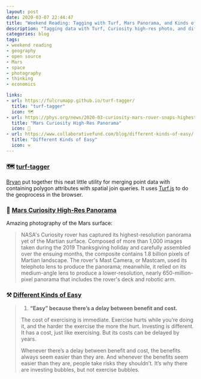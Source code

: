 ```yaml
---
layout: post
date: 2020-03-07 22:44:47
title: "Weekend Reading: Tagging with Turf, Mars Panorama, and Kinds of Easy"
description: "Tagging data with Turf, Curiosity high-res photo, and different kinds of easy."
categories: blog
tags:
- weekend reading
- geography
- open source
- Mars
- space
- photography
- thinking
- economics

links:
- url: https://fulcrumapp.github.io/turf-tagger/
  title: "turf-tagger"
  icon: 🗺
- url: https://phys.org/news/2020-03-curiosity-mars-rover-snaps-highest-resolution.html
  title: "Mars Curiosity High-Res Panorama"
  icon: 🚀
- url: https://www.collaborativefund.com/blog/different-kinds-of-easy/
  title: "Different Kinds of Easy"
  icon: ⚒
---
```


### 🗺 [turf-tagger](https://fulcrumapp.github.io/turf-tagger/ "turf-tagger")

[Bryan](https://twitter.com/brymcbride "Bryan McBride") put together this neat little utility for merging point data with containing polygon attributes with spatial join queries. It uses [Turf.js](https://turfjs.org/ "Turf.js") to do the geoprocess in the browser.

### 🚀 [Mars Curiosity High-Res Panorama](https://phys.org/news/2020-03-curiosity-mars-rover-snaps-highest-resolution.html "Mars Curiosity High-Res Panorama")

Amazing photography of the Mars surface:

> NASA's Curiosity rover has captured its highest-resolution panorama yet of the Martian surface. Composed of more than 1,000 images taken during the 2019 Thanksgiving holiday and carefully assembled over the ensuing months, the composite contains 1.8 billion pixels of Martian landscape. The rover's Mast Camera, or Mastcam, used its telephoto lens to produce the panorama; meanwhile, it relied on its medium-angle lens to produce a lower-resolution, nearly 650-million-pixel panorama that includes the rover's deck and robotic arm.

### ⚒ [Different Kinds of Easy](https://www.collaborativefund.com/blog/different-kinds-of-easy/ "Different Kinds of Easy")

> 1. **“Easy” because there’s a delay between benefit and cost.**
>
> The cost of exercising is immediate. Exercise hurts while you’re doing it, and the harder the exercise the more the hurt.  Investing is different. It has a cost, just like exercising. But its costs can be delayed by years.
>
> Whenever there’s a delay between benefit and cost, the benefits always seem easier than they are. And whenever the benefits seem easier than they are, people take risks they shouldn’t. It’s why there are investing bubbles, but not exercise bubbles.
